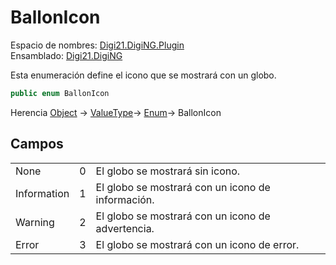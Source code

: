# BallonIcon

Espacio de nombres: [Digi21.DigiNG.Plugin](/digi3d-net/programacion/.net/referencia/digi21.diging.plugin/)  
Ensamblado: [Digi21.DigiNG](/digi3d-net/programacion/.net/referencia/digi21.diging.plugin/digi21.diging/)

Esta enumeración define el icono que se mostrará con un globo.

```csharp
public enum BallonIcon
```

Herencia [Object](https://docs.microsoft.com/en-us/dotnet/api/system.object?view=net-5.0) → [ValueType](https://docs.microsoft.com/en-us/dotnet/api/system.valuetype?view=net-5.0)→ [Enum](https://docs.microsoft.com/en-us/dotnet/api/system.enum?view=net-5.0)→ BallonIcon

## Campos

|  |  |  |
| :--- | :--- | :--- |
| None | 0 | El globo se mostrará sin icono. |
| Information | 1 | El globo se mostrará con un icono de información. |
| Warning | 2 | El globo se mostrará con un icono de advertencia. |
| Error | 3 | El globo se mostrará con un icono de error. |

## 



